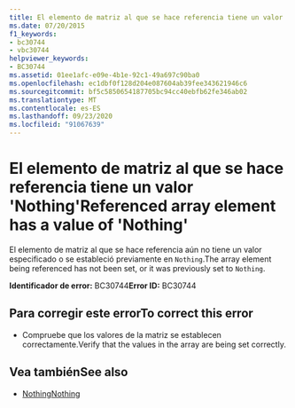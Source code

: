 ```yaml
---
title: El elemento de matriz al que se hace referencia tiene un valor 'Nothing'
ms.date: 07/20/2015
f1_keywords:
- bc30744
- vbc30744
helpviewer_keywords:
- BC30744
ms.assetid: 01ee1afc-e09e-4b1e-92c1-49a697c90ba0
ms.openlocfilehash: ec1dbf0f128d204e087604ab39fee343621946c6
ms.sourcegitcommit: bf5c5850654187705bc94cc40ebfb62fe346ab02
ms.translationtype: MT
ms.contentlocale: es-ES
ms.lasthandoff: 09/23/2020
ms.locfileid: "91067639"
---
```

# <a name="referenced-array-element-has-a-value-of-nothing"></a><span data-ttu-id="a3072-102">El elemento de matriz al que se hace referencia tiene un valor 'Nothing'</span><span class="sxs-lookup"><span data-stu-id="a3072-102">Referenced array element has a value of 'Nothing'</span></span>

<span data-ttu-id="a3072-103">El elemento de matriz al que se hace referencia aún no tiene un valor especificado o se estableció previamente en `Nothing`.</span><span class="sxs-lookup"><span data-stu-id="a3072-103">The array element being referenced has not been set, or it was previously set to `Nothing`.</span></span>  
  
 <span data-ttu-id="a3072-104">**Identificador de error:** BC30744</span><span class="sxs-lookup"><span data-stu-id="a3072-104">**Error ID:** BC30744</span></span>  
  
## <a name="to-correct-this-error"></a><span data-ttu-id="a3072-105">Para corregir este error</span><span class="sxs-lookup"><span data-stu-id="a3072-105">To correct this error</span></span>  
  
- <span data-ttu-id="a3072-106">Compruebe que los valores de la matriz se establecen correctamente.</span><span class="sxs-lookup"><span data-stu-id="a3072-106">Verify that the values in the array are being set correctly.</span></span>  
  
## <a name="see-also"></a><span data-ttu-id="a3072-107">Vea también</span><span class="sxs-lookup"><span data-stu-id="a3072-107">See also</span></span>

- [<span data-ttu-id="a3072-108">Nothing</span><span class="sxs-lookup"><span data-stu-id="a3072-108">Nothing</span></span>](../language-reference/nothing.md)
